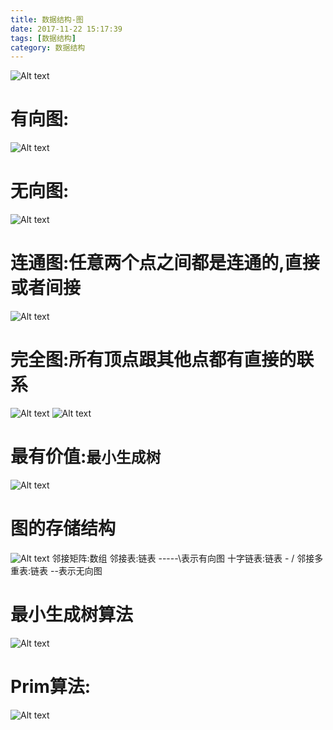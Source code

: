 ```yaml
---
title: 数据结构-图
date: 2017-11-22 15:17:39
tags: [数据结构]
category: 数据结构
---
```

![Alt text](./1521621103772.png)
# 有向图:
![Alt text](./1521621177124.png)
# 无向图:
![Alt text](./1521621279394.png)
# 连通图:任意两个点之间都是连通的,直接或者间接
![Alt text](./1521621403075.png)
# 完全图:所有顶点跟其他点都有直接的联系
![Alt text](./1521621448918.png)
![Alt text](./1521621486605.png)
# 最有价值:`最小生成树`
![Alt text](./1521621670807.png)
# 图的存储结构
![Alt text](./1521621781942.png)
邻接矩阵:数组
邻接表:链表	-----\表示有向图
十字链表:链表	 - /
邻接多重表:链表 --表示无向图

# 最小生成树算法
![Alt text](./1521624383099.png)
# Prim算法:
![Alt text](./1521624407221.png)

